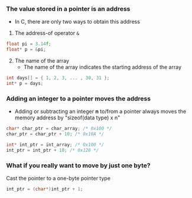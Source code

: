 ### The value stored in a pointer is an address
- In C, there are only two ways to obtain this address
1. The address-of operator `&`
```c
float pi = 3.14f;
float* p = &pi;
```
2. The name of the array
    - The name of the array indicates the starting address of the array
```c
int days[] = { 1, 2, 3, ... , 30, 31 };
int* p = days;
```


### Adding an integer to a pointer moves the address
- Adding or subtracting an integer **n** to/from a pointer always moves the memory address by "sizeof(data type) x n"
```c
char* char_ptr = char_array; /* 0x100 */
char_ptr = char_ptr + 10; /* 0x10A */

int* int_ptr = int_array; /* 0x100 */
int_ptr = int_ptr + 10; /* 0x128 */
```

### What if you really want to move by just **one** byte?
Cast the pointer to a one-byte pointer type
```c
int_ptr = (char*)int_ptr + 1;
```